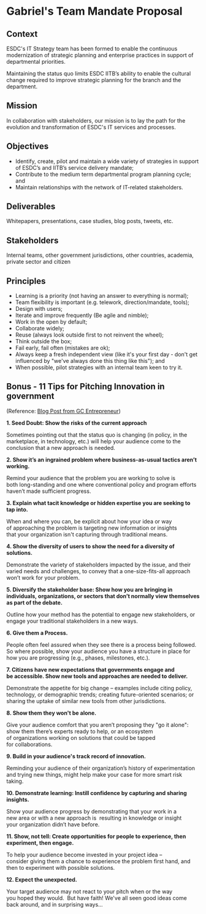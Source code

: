 # Gabriel's Team Mandate Proposal

## Context

ESDC's IT Strategy team has been formed to enable the continuous modernization of strategic planning and enterprise practices in support of departmental priorities.

Maintaining the status quo limits ESDC IITB’s ability to enable the cultural change required to improve strategic planning for the branch and the department.

## Mission

In collaboration with stakeholders, our mission is to lay the path for the evolution and transformation of ESDC's IT services and processes.

## Objectives

* Identify, create, pilot and maintain a wide variety of strategies in support of ESDC’s and IITB’s service delivery mandate;
* Contribute to the medium term departmental program planning cycle; and
* Maintain relationships with the network of IT-related stakeholders.
 
## Deliverables

Whitepapers, presentations, case studies, blog posts, tweets, etc.

## Stakeholders

Internal teams, other government jurisdictions, other countries, academia, private sector and citizen

## Principles

* Learning is a priority (not having an answer to everything is normal);
* Team flexibility is important (e.g. telework, direction/mandate, tools);
* Design with users;
* Iterate and improve frequently (Be agile and nimble);
* Work in the open by default;
* Collaborate widely;
* Reuse (always look outside first to not reinvent the wheel);
* Think outside the box;
* Fail early, fail often (mistakes are ok);
* Always keep a fresh independent view (like it's your first day - don't get influenced by "we've always done this thing like this"); and
* When possible, pilot strategies with an internal team keen to try it.

## Bonus - 11 Tips for Pitching Innovation in government
(Reference: [Blog Post from GC Entrepreneur](https://medium.com/gc-entrepreneur/11-tips-for-pitching-innovation-in-government-9fceac5a3c9))

**1. Seed Doubt: Show the risks of the current approach**

Sometimes pointing out that the status quo is changing (in policy, in the marketplace, in technology, etc.) will help your audience come to the conclusion that a new approach is needed.

**2. Show it’s an ingrained problem where business-as-usual tactics aren’t working.**

Remind your audience that the problem you are working to solve is both long-standing and one where conventional policy and program efforts haven’t made sufficient progress.

**3. Explain what tacit knowledge or hidden expertise you are seeking to tap into.**

When and where you can, be explicit about how your idea or way of approaching the problem is targeting new information or insights that your organization isn't capturing through traditional means.

**4. Show the diversity of users to show the need for a diversity of solutions.**

Demonstrate the variety of stakeholders impacted by the issue, and their varied needs and challenges, to convey that a one-size-fits-all approach won’t work for your problem.

**5. Diversify the stakeholder base: Show how you are bringing in individuals, organizations, or sectors that don’t normally view themselves as part of the debate.**

Outline how your method has the potential to engage new stakeholders, or engage your traditional stakeholders in a new ways.

**6. Give them a Process.**

People often feel assured when they see there is a process being followed. So where possible, show your audience you have a structure in place for how you are progressing (e.g., phases, milestones, etc.).

**7. Citizens have new expectations that governments engage and be accessible. Show new tools and approaches are needed to deliver.**

Demonstrate the appetite for big change – examples include citing policy, technology, or demographic trends; creating future-oriented scenarios; or sharing the uptake of similar new tools from other jurisdictions.

**8. Show them they won't be alone.**

Give your audience comfort that you aren’t proposing they "go it alone": show them there’s experts ready to help, or an ecosystem of organizations working on solutions that could be tapped for collaborations.

**9. Build in your audience's track record of innovation.**

Reminding your audience of their organization’s history of experimentation and trying new things, might help make your case for more smart risk taking.

**10. Demonstrate learning: Instill confidence by capturing and sharing insights.**

Show your audience progress by demonstrating that your work in a new area or with a new approach is  resulting in knowledge or insight your organization didn’t have before.

**11. Show, not tell: Create opportunities for people to experience, then experiment, then engage.**

To help your audience become invested in your project idea – consider giving them a chance to experience the problem first hand, and then to experiment with possible solutions.

**12. Expect the unexpected.**

Your target audience may not react to your pitch when or the way you hoped they would.  But have faith! We've all seen good ideas come back around, and in surprising ways...
